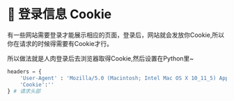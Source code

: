 # 🍪 登录信息 Cookie

有一些网站需要登录才能展示相应的页面，登录后，网站就会发放你Cookie,所以你在请求的时候得需要有Cookie才行。

所以做法就是人肉登录后去浏览器取得Cookie,然后设置在Python里~


```py
headers = {
    'User-Agent' : 'Mozilla/5.0 (Macintosh; Intel Mac OS X 10_11_5) AppleWebKit/537.36 (KHTML, like Gecko) Chrome/51.0.2704.79 Safari/537.36',
    'Cookie':''
} # 请求头部
```
